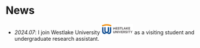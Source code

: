 # News
- *2024.07*: I join Westlake University <img src='./images/WestlakeU.png' style='width: 6em;'> as a visiting student and undergraduate research assistant.
